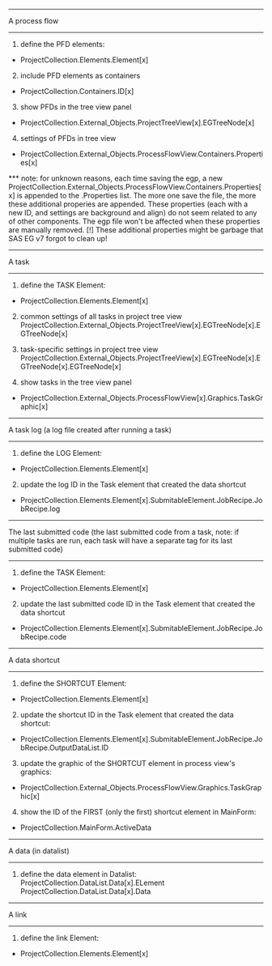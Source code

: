 ***************
A process flow
***************

1. define the PFD elements:
- ProjectCollection.Elements.Element[x]

2. include PFD elements as containers
- ProjectCollection.Containers.ID[x]

3. show PFDs in the tree view panel
- ProjectCollection.External_Objects.ProjectTreeView[x].EGTreeNode[x]

4. settings of PFDs in tree view
- ProjectCollection.External_Objects.ProcessFlowView.Containers.Properties[x]

*** note: for unknown reasons, each time saving the egp, a new 
ProjectCollection.External_Objects.ProcessFlowView.Containers.Properties[x] is appended to the .Properties list. The more one save the file, the more these additional properies are appended. These properties (each with a new ID, and settings are background and align) do not seem related to any of other components. The egp file won't be affected when these properties are manually removed.
[!] These additional properties might be garbage that SAS EG v7 forgot to clean up!


***************
A task
***************

1. define the TASK Element:
- ProjectCollection.Elements.Element[x]

2. common settings of all tasks in project tree view
ProjectCollection.External_Objects.ProjectTreeView[x].EGTreeNode[x].EGTreeNode[x]

3. task-specific settings in project tree view
ProjectCollection.External_Objects.ProjectTreeView[x].EGTreeNode[x].EGTreeNode[x].EGTreeNode[x]

4. show tasks in the tree view panel
- ProjectCollection.External_Objects.ProcessFlowView[x].Graphics.TaskGraphic[x]

***************
A task log (a log file created after running a task)
***************

1. define the LOG Element:
- ProjectCollection.Elements.Element[x]
2. update the log ID in the Task element that created the data shortcut
- ProjectCollection.Elements.Element[x].SubmitableElement.JobRecipe.JobRecipe.log

***************
The last submitted code (the last submitted code from a task, note: if multiple tasks are run, each task will have a separate tag for its last submitted code)
***************
1. define the TASK Element:
- ProjectCollection.Elements.Element[x]
2. update the last submitted code ID in the Task element that created the data shortcut
- ProjectCollection.Elements.Element[x].SubmitableElement.JobRecipe.JobRecipe.code


***************
A data shortcut 
***************
1. define the SHORTCUT Element:
- ProjectCollection.Elements.Element[x]
2. update the shortcut ID in the Task element that created the data shortcut:
- ProjectCollection.Elements.Element[x].SubmitableElement.JobRecipe.JobRecipe.OutputDataList.ID
3. update the graphic of the SHORTCUT element in process view's graphics:
- ProjectCollection.External_Objects.ProcessFlowView.Graphics.TaskGraphic[x]
4. show the ID of the FIRST (only the first) shortcut element in MainForm:
- ProjectCollection.MainForm.ActiveData  

***************
A data (in datalist)
***************
1. define the data element in Datalist:
ProjectCollection.DataList.Data[x].ELement
ProjectCollection.DataList.Data[x].Data


***************
A link 
***************
1. define the link Element:
- ProjectCollection.Elements.Element[x]